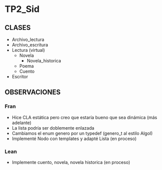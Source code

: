 # TP2_Sid

## CLASES
- Archivo_lectura
- Archivo_escritura
- Lectura (virtual)
    - Novela
        - Novela_historica
    - Poema
    - Cuento
- Escritor

## OBSERVACIONES
### Fran
- Hice CLA estática pero creo que estaría bueno que sea dinámica (más adelante)
- La lista podría ser doblemente enlazada
- Cambiamos el enum genero por un typedef (genero_t al estilo AlgoI)
- Implementé Nodo con templates y adapté Lista (en proceso)

### Lean
- Implemente cuento, novela, novela historica (en proceso)
